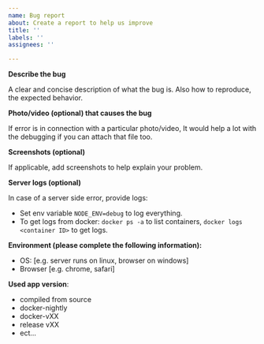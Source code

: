 ```yaml
---
name: Bug report
about: Create a report to help us improve
title: ''
labels: ''
assignees: ''

---
```


**Describe the bug**

A clear and concise description of what the bug is.
Also how to reproduce, the expected behavior.

**Photo/video (optional) that causes the bug**

If error is in connection with a particular photo/video, It would help a lot with the debugging if you can attach that file too.

**Screenshots (optional)**

If applicable, add screenshots to help explain your problem.

**Server logs (optional)**

In case of a server side error, provide logs:
* Set env variable `NODE_ENV=debug` to log everything.
* To get logs from docker: `docker ps -a` to list containers, `docker logs <container ID>` to get logs.

**Environment (please complete the following information):**
 - OS: [e.g. server runs on linux, browser on windows]
 - Browser [e.g. chrome, safari]

**Used app version**:
- compiled from source
- docker-nightly
- docker-vXX
- release vXX
- ect...
